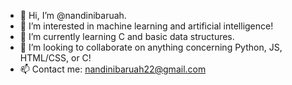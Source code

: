 - 👋 Hi, I’m @nandinibaruah.
- 👀 I’m interested in machine learning and artificial intelligence!
- 🌱 I’m currently learning C and basic data structures.
- 💞️ I’m looking to collaborate on anything concerning Python, JS, HTML/CSS, or C!
- 📫 Contact me: nandinibaruah22@gmail.com

<!---
nandinibaruah/nandinibaruah is a ✨ special ✨ repository because its `README.md` (this file) appears on your GitHub profile.
You can click the Preview link to take a look at your changes.
--->
